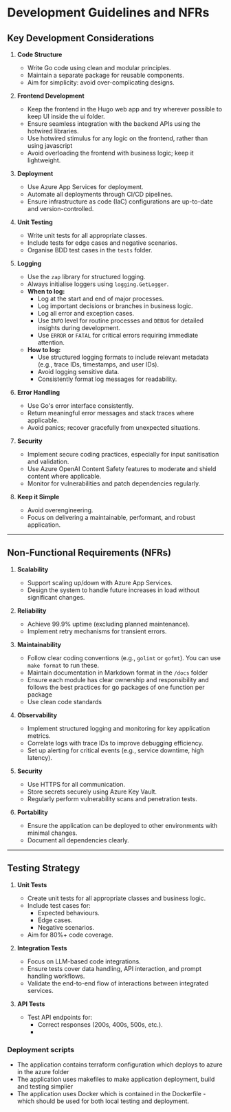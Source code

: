 # Development Guidelines and NFRs

## Key Development Considerations

1. **Code Structure**
   - Write Go code using clean and modular principles.
   - Maintain a separate package for reusable components.
   - Aim for simplicity: avoid over-complicating designs.

2. **Frontend Development**
   - Keep the frontend in the Hugo web app and try wherever possible to keep UI inside the ui folder.
   - Ensure seamless integration with the backend APIs using the hotwired libraries.
   - Use hotwired stimulus for any logic on the frontend, rather than using javascript
   - Avoid overloading the frontend with business logic; keep it lightweight.

3. **Deployment**
   - Use Azure App Services for deployment.
   - Automate all deployments through CI/CD pipelines.
   - Ensure infrastructure as code (IaC) configurations are up-to-date and version-controlled.

4. **Unit Testing**
   - Write unit tests for all appropriate classes.
   - Include tests for edge cases and negative scenarios.
   - Organise BDD test cases in the `tests` folder.

5. **Logging**
   - Use the `zap` library for structured logging.
   - Always initialise loggers using `logging.GetLogger`.
   - **When to log:**
     - Log at the start and end of major processes.
     - Log important decisions or branches in business logic.
     - Log all error and exception cases.
     - Use `INFO` level for routine processes and `DEBUG` for detailed insights during development.
     - Use `ERROR` or `FATAL` for critical errors requiring immediate attention.
   - **How to log:**
     - Use structured logging formats to include relevant metadata (e.g., trace IDs, timestamps, and user IDs).
     - Avoid logging sensitive data.
     - Consistently format log messages for readability.

6. **Error Handling**
   - Use Go's error interface consistently.
   - Return meaningful error messages and stack traces where applicable.
   - Avoid panics; recover gracefully from unexpected situations.

7. **Security**
   - Implement secure coding practices, especially for input sanitisation and validation.
   - Use Azure OpenAI Content Safety features to moderate and shield content where applicable.
   - Monitor for vulnerabilities and patch dependencies regularly.

8. **Keep it Simple**
   - Avoid overengineering.
   - Focus on delivering a maintainable, performant, and robust application.

---

## Non-Functional Requirements (NFRs)

1. **Scalability**
   - Support scaling up/down with Azure App Services.
   - Design the system to handle future increases in load without significant changes.

2. **Reliability**
   - Achieve 99.9% uptime (excluding planned maintenance).
   - Implement retry mechanisms for transient errors.

3. **Maintainability**
   - Follow clear coding conventions (e.g., `golint` or `gofmt`). You can use `make format` to run these.
   - Maintain documentation in Markdown format in the `/docs` folder
   - Ensure each module has clear ownership and responsibility and follows the best practices for go packages
      of one function per package
   - Use clean code standards 

4. **Observability**
   - Implement structured logging and monitoring for key application metrics.
   - Correlate logs with trace IDs to improve debugging efficiency.
   - Set up alerting for critical events (e.g., service downtime, high latency).

5. **Security**
   - Use HTTPS for all communication.
   - Store secrets securely using Azure Key Vault.
   - Regularly perform vulnerability scans and penetration tests.

6. **Portability**
   - Ensure the application can be deployed to other environments with minimal changes.
   - Document all dependencies clearly.

---

## Testing Strategy

1. **Unit Tests**
   - Create unit tests for all appropriate classes and business logic.
   - Include test cases for:
     - Expected behaviours.
     - Edge cases.
     - Negative scenarios.
   - Aim for 80%+ code coverage.

2. **Integration Tests**
   - Focus on LLM-based code integrations.
   - Ensure tests cover data handling, API interaction, and prompt handling workflows.
   - Validate the end-to-end flow of interactions between integrated services.

3. **API Tests**
   - Test API endpoints for:
     - Correct responses (200s, 400s, 500s, etc.).
     -


### Deployment scripts 

- The application contains terraform configuration which deploys to azure in the azure folder 
- The application uses makefiles to make application deployment, build and testing simplier
- The application uses Docker which is contained in the Dockerfile - which should be used for both local testing and deployment.
